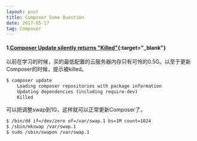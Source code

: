 ```yaml
---
layout: post
title: Composer Some Question
date: 2017-05-17
tag: Composer
---
```


#### 1.[Composer Update silently returns "Killed"](https://github.com/composer/composer/issues/1815){:target="_blank"}

以前在学习的时候，买的最低配置的云服务器内存只有可怜的0.5G。以至于更新Composer的时候，提示被killed。
```bash
$ composer update
    Loading composer repositories with package information
    Updating dependencies (including require-dev)
    Killed
```
可以把调整swap到1G，这样就可以正常更新Composer了。

```bash
$ /bin/dd if=/dev/zero of=/var/swap.1 bs=1M count=1024
$ /sbin/mkswap /var/swap.1
$ sudo /sbin/swapon /var/swap.1
```


